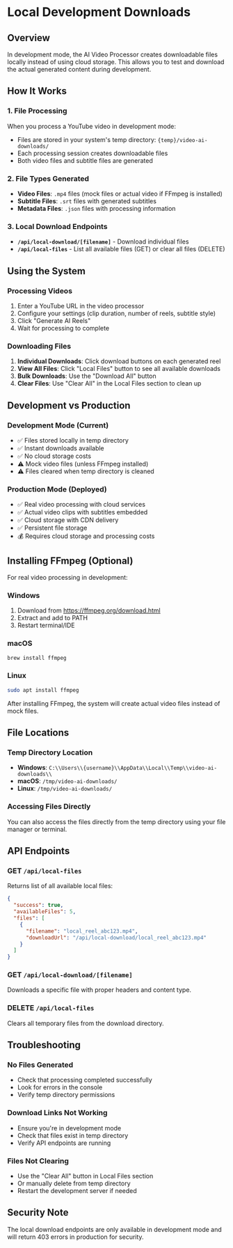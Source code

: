 # Local Development Downloads

## Overview
In development mode, the AI Video Processor creates downloadable files locally instead of using cloud storage. This allows you to test and download the actual generated content during development.

## How It Works

### 1. File Processing
When you process a YouTube video in development mode:
- Files are stored in your system's temp directory: `{temp}/video-ai-downloads/`
- Each processing session creates downloadable files
- Both video files and subtitle files are generated

### 2. File Types Generated
- **Video Files**: `.mp4` files (mock files or actual video if FFmpeg is installed)
- **Subtitle Files**: `.srt` files with generated subtitles
- **Metadata Files**: `.json` files with processing information

### 3. Local Download Endpoints
- **`/api/local-download/[filename]`** - Download individual files
- **`/api/local-files`** - List all available files (GET) or clear all files (DELETE)

## Using the System

### Processing Videos
1. Enter a YouTube URL in the video processor
2. Configure your settings (clip duration, number of reels, subtitle style)  
3. Click "Generate AI Reels"
4. Wait for processing to complete

### Downloading Files
1. **Individual Downloads**: Click download buttons on each generated reel
2. **View All Files**: Click "Local Files" button to see all available downloads
3. **Bulk Downloads**: Use the "Download All" button
4. **Clear Files**: Use "Clear All" in the Local Files section to clean up

## Development vs Production

### Development Mode (Current)
- ✅ Files stored locally in temp directory
- ✅ Instant downloads available
- ✅ No cloud storage costs
- ⚠️ Mock video files (unless FFmpeg installed)
- ⚠️ Files cleared when temp directory is cleaned

### Production Mode (Deployed)
- ✅ Real video processing with cloud services
- ✅ Actual video clips with subtitles embedded
- ✅ Cloud storage with CDN delivery
- ✅ Persistent file storage
- 💰 Requires cloud storage and processing costs

## Installing FFmpeg (Optional)
For real video processing in development:

### Windows
1. Download from https://ffmpeg.org/download.html
2. Extract and add to PATH
3. Restart terminal/IDE

### macOS
```bash
brew install ffmpeg
```

### Linux
```bash
sudo apt install ffmpeg
```

After installing FFmpeg, the system will create actual video files instead of mock files.

## File Locations

### Temp Directory Location
- **Windows**: `C:\\Users\\{username}\\AppData\\Local\\Temp\\video-ai-downloads\\`
- **macOS**: `/tmp/video-ai-downloads/`
- **Linux**: `/tmp/video-ai-downloads/`

### Accessing Files Directly
You can also access the files directly from the temp directory using your file manager or terminal.

## API Endpoints

### GET `/api/local-files`
Returns list of all available local files:
```json
{
  "success": true,
  "availableFiles": 5,
  "files": [
    {
      "filename": "local_reel_abc123.mp4",
      "downloadUrl": "/api/local-download/local_reel_abc123.mp4"
    }
  ]
}
```

### GET `/api/local-download/[filename]`
Downloads a specific file with proper headers and content type.

### DELETE `/api/local-files`
Clears all temporary files from the download directory.

## Troubleshooting

### No Files Generated
- Check that processing completed successfully
- Look for errors in the console
- Verify temp directory permissions

### Download Links Not Working
- Ensure you're in development mode
- Check that files exist in temp directory
- Verify API endpoints are running

### Files Not Clearing
- Use the "Clear All" button in Local Files section
- Or manually delete from temp directory
- Restart the development server if needed

## Security Note
The local download endpoints are only available in development mode and will return 403 errors in production for security.